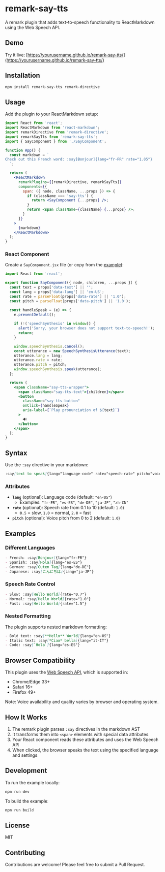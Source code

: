 # remark-say-tts

A remark plugin that adds text-to-speech functionality to ReactMarkdown using the Web Speech API.

## Demo

Try it live: [https://yourusername.github.io/remark-say-tts/](https://yourusername.github.io/remark-say-tts/)

## Installation

```bash
npm install remark-say-tts remark-directive
```

## Usage

Add the plugin to your ReactMarkdown setup:

```jsx
import React from 'react';
import ReactMarkdown from 'react-markdown';
import remarkDirective from 'remark-directive';
import remarkSayTts from 'remark-say-tts';
import { SayComponent } from './SayComponent';

function App() {
  const markdown = `
Check out this French word: :say[Bonjour]{lang="fr-FR" rate="1.05"}
  `;

  return (
    <ReactMarkdown
      remarkPlugins={[remarkDirective, remarkSayTts]}
      components={{
        span: ({ node, className, ...props }) => {
          if (className === 'say-tts') {
            return <SayComponent {...props} />;
          }
          return <span className={className} {...props} />;
        }
      }}
    >
      {markdown}
    </ReactMarkdown>
  );
}
```

### React Component

Create a `SayComponent.jsx` file (or copy from the [example](./example/src/SayComponent.jsx)):

```jsx
import React from 'react';

export function SayComponent({ node, children, ...props }) {
  const text = props['data-text'] || '';
  const lang = props['data-lang'] || 'en-US';
  const rate = parseFloat(props['data-rate'] || '1.0');
  const pitch = parseFloat(props['data-pitch'] || '1.0');

  const handleSpeak = (e) => {
    e.preventDefault();
    
    if (!('speechSynthesis' in window)) {
      alert('Sorry, your browser does not support text-to-speech!');
      return;
    }

    window.speechSynthesis.cancel();
    const utterance = new SpeechSynthesisUtterance(text);
    utterance.lang = lang;
    utterance.rate = rate;
    utterance.pitch = pitch;
    window.speechSynthesis.speak(utterance);
  };

  return (
    <span className="say-tts-wrapper">
      <span className="say-tts-text">{children}</span>
      <button 
        className="say-tts-button" 
        onClick={handleSpeak}
        aria-label={`Play pronunciation of ${text}`}
      >
        🔊
      </button>
    </span>
  );
}
```

## Syntax

Use the `:say` directive in your markdown:

```markdown
:say[text to speak]{lang="language-code" rate="speech-rate" pitch="voice-pitch"}
```

### Attributes

- **`lang`** (optional): Language code (default: `"en-US"`)
  - Examples: `"fr-FR"`, `"es-ES"`, `"de-DE"`, `"ja-JP"`, `"zh-CN"`
- **`rate`** (optional): Speech rate from 0.1 to 10 (default: `1.0`)
  - `0.5` = slow, `1.0` = normal, `2.0` = fast
- **`pitch`** (optional): Voice pitch from 0 to 2 (default: `1.0`)

## Examples

### Different Languages

```markdown
- French: :say[Bonjour]{lang="fr-FR"}
- Spanish: :say[Hola]{lang="es-ES"}
- German: :say[Guten Tag]{lang="de-DE"}
- Japanese: :say[こんにちは]{lang="ja-JP"}
```

### Speech Rate Control

```markdown
- Slow: :say[Hello World]{rate="0.7"}
- Normal: :say[Hello World]{rate="1.0"}
- Fast: :say[Hello World]{rate="1.5"}
```

### Nested Formatting

The plugin supports nested markdown formatting:

```markdown
- Bold text: :say[**Hello** World]{lang="en-US"}
- Italic text: :say[*Ciao* bella]{lang="it-IT"}
- Code: :say[`Hola`]{lang="es-ES"}
```

## Browser Compatibility

This plugin uses the [Web Speech API](https://developer.mozilla.org/en-US/docs/Web/API/Web_Speech_API), which is supported in:

- Chrome/Edge 33+
- Safari 16+
- Firefox 49+

Note: Voice availability and quality varies by browser and operating system.

## How It Works

1. The remark plugin parses `:say` directives in the markdown AST
2. It transforms them into `<span>` elements with special data attributes
3. Your React component reads these attributes and uses the Web Speech API
4. When clicked, the browser speaks the text using the specified language and settings

## Development

To run the example locally:

```bash
npm run dev
```

To build the example:

```bash
npm run build
```

## License

MIT

## Contributing

Contributions are welcome! Please feel free to submit a Pull Request.
